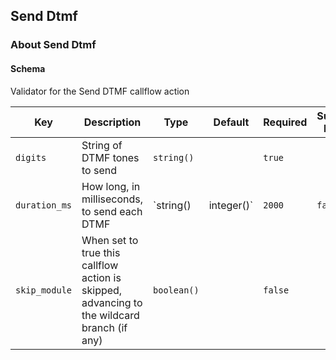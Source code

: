 ## Send Dtmf

### About Send Dtmf

#### Schema

Validator for the Send DTMF callflow action



Key | Description | Type | Default | Required | Support Level
--- | ----------- | ---- | ------- | -------- | -------------
`digits` | String of DTMF tones to send | `string()` |   | `true` |  
`duration_ms` | How long, in milliseconds, to send each DTMF | `string() | integer()` | `2000` | `false` |  
`skip_module` | When set to true this callflow action is skipped, advancing to the wildcard branch (if any) | `boolean()` |   | `false` |  



